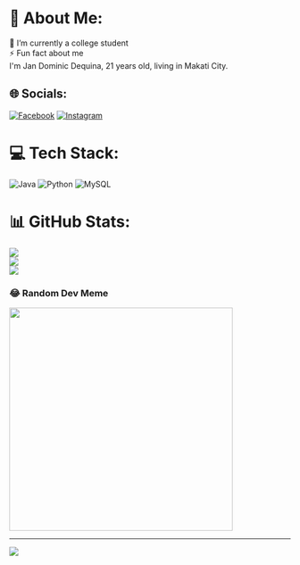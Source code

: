 # 💫 About Me:
🔭 I’m currently a college student<br>⚡ Fun fact about me<br> I'm Jan Dominic Dequina, 21 years old, living in Makati City. 


## 🌐 Socials:
[![Facebook](https://img.shields.io/badge/Facebook-%231877F2.svg?logo=Facebook&logoColor=white)](https://www.facebook.com/jandominic.dequina?mibextid=JRoKGi) [![Instagram](https://img.shields.io/badge/Instagram-%23E4405F.svg?logo=Instagram&logoColor=white)](https://www.instagram.com/domssdequina?igsh=OXRzZ3U1eWtleTdy&fbclid=IwAR3P1-k1jSlGvP8-ccFHtXiKOBRBnUUSYIuSKq_23u7QMcZPtCKlOsFV9x8)


# 💻 Tech Stack:
![Java](https://img.shields.io/badge/java-%23ED8B00.svg?style=flat&logo=openjdk&logoColor=white) ![Python](https://img.shields.io/badge/python-3670A0?style=flat&logo=python&logoColor=ffdd54) ![MySQL](https://img.shields.io/badge/mysql-%2300000f.svg?style=flat&logo=mysql&logoColor=white)
# 📊 GitHub Stats:
![](https://github-readme-stats.vercel.app/api?username=Dooomss&theme=tokyonight&hide_border=false&include_all_commits=false&count_private=false)<br/>
![](https://github-readme-streak-stats.herokuapp.com/?user=Dooomss&theme=tokyonight&hide_border=false)<br/>
![](https://github-readme-stats.vercel.app/api/top-langs/?username=Dooomss&theme=tokyonight&hide_border=false&include_all_commits=false&count_private=false&layout=compact)

### 😂 Random Dev Meme
<img src='https://randommeme-five.vercel.app/' style="height: 400px;"/>

---
[![](https://visitcount.itsvg.in/api?id=Dooomss&icon=5&color=3)](https://visitcount.itsvg.in)

<!-- Proudly created with GPRM ( https://gprm.itsvg.in ) -->
